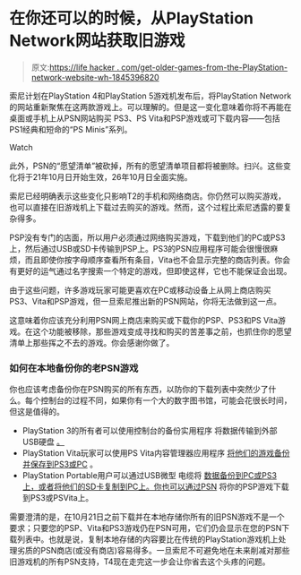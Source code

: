# 在你还可以的时候，从PlayStation Network网站获取旧游戏

> 原文:[https://life hacker . com/get-older-games-from-the-PlayStation-network-website-wh-1845396820](https://lifehacker.com/get-older-games-from-the-playstation-network-website-wh-1845396820)

索尼计划在PlayStation 4和PlayStation 5游戏机发布后，将PlayStation Network的网站重新聚焦在这两款游戏上。可以理解的。但是这一变化意味着你将不再能在桌面或手机上从PSN网站购买 PS3、PS Vita和PSP游戏或可下载内容——包括PS1经典和短命的“PS Minis”系列。

Watch

此外，PSN的“愿望清单”被砍掉，所有的愿望清单项目都将被删除。扫兴。这些变化将于21年10月日开始生效，26年10月日全面实施。

索尼已经明确表示这些变化只影响T2的手机和网络商店。你仍然可以购买游戏，也可以直接在旧游戏机上下载过去购买的游戏。然而，这个过程比索尼透露的要复杂得多。

PSP没有专门的店面，所以用户必须通过网络购买游戏，下载到他们的PC或PS3上，然后通过USB或SD卡传输到PSP上。PS3的PSN应用程序可能会很慢很麻烦，而且即使你按字母顺序查看所有条目，Vita也不会显示完整的商店列表。你会有更好的运气通过名字搜索一个特定的游戏，但即使这样，它也不能保证会出现。

由于这些问题，许多游戏玩家可能更喜欢在PC或移动设备上从网上商店购买PS3、Vita和PSP游戏，但一旦索尼推出新的PSN网站，你将无法做到这一点。

这意味着你应该充分利用PSN网上商店来购买或下载你的PSP、PS3和PS Vita游戏。在这个功能被移除，那些游戏变成寻找和购买的苦差事之前，也抓住你的愿望清单上那些挥之不去的游戏。你会感谢你做了。

### 如何在本地备份你的老PSN游戏

你也应该考虑备份你在PSN购买的所有东西，以防你的下载列表中突然少了什么。每个控制台的过程不同，如果你有一个大的数字图书馆，可能会花很长时间，但这是值得的。

*   PlayStation 3的所有者可以使用控制台的备份实用程序 将数据传输到外部USB硬盘 [。](https://support.playstation.com/s/article/PS3-Backup-Utility?language=en_US#:~:text=Using%20the%20Backup%20Utility,and%20press%20the%20X%20button.&text=Back%20up%20all%20data%20from,to%20an%20external%20storage%20device.)
*   PlayStation Vita玩家可以使用PS Vita内容管理器应用程序 [将他们的游戏备份并保存到PS3或PC](https://www.guidingtech.com/23000/back-up-data-from-digital-ps-vita-games) 。
*   PlayStation Portable用户可以通过USB微型 电缆将 [数据备份到PC或PS3上，或者将他们的SD卡复制到PC上。你也可以通过PSN](https://manuals.playstation.net/document/en/psp/current/video/msset.html) 将你的PSP游戏下载到PS3或PSVita上。

需要澄清的是，在10月21日之前下载并在本地存储你所有的旧PSN游戏不是一个要求；只要您的PSP、Vita和PS3游戏仍在PSN可用，它们仍会显示在您的PSN下载列表中。也就是说，复制本地存储的内容要比在传统的PlayStation游戏机上处理劣质的PSN商店(或没有商店)容易得多。一旦索尼不可避免地在未来削减对那些旧游戏机的所有PSN支持，T4现在走完这一步会让你省去这个头疼的问题。